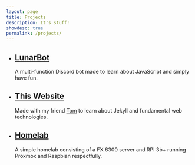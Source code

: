 ```yaml
---
layout: page
title: Projects
description: It's stuff!
showdesc: true
permalink: /projects/
---
```


- ## [LunarBot](/lunarbot)  
  A multi-function Discord bot made to learn about JavaScript and simply have fun.

- ## [This Website](/)  
  Made with my friend [Tom](https://tomr.me) to learn about Jekyll and fundamental web technologies.

- ## [Homelab](/homelab)
  A simple homelab consisting of a FX 6300 server and RPI 3b+ running Proxmox and Raspbian respectfully.

